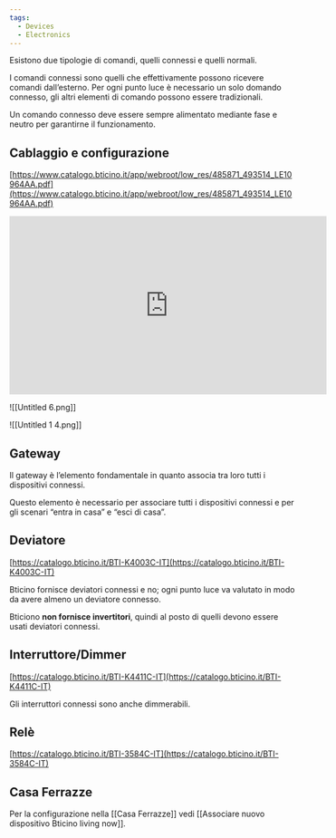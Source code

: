 ```yaml
---
tags:
  - Devices
  - Electronics
---
```



Esistono due tipologie di comandi, quelli connessi e quelli normali.

I comandi connessi sono quelli che effettivamente possono ricevere comandi dall’esterno. Per ogni punto luce è necessario un solo domando connesso, gli altri elementi di comando possono essere tradizionali.

Un comando connesso deve essere sempre alimentato mediante fase e neutro per garantirne il funzionamento.

## Cablaggio e configurazione
[https://www.catalogo.bticino.it/app/webroot/low_res/485871_493514_LE10964AA.pdf](https://www.catalogo.bticino.it/app/webroot/low_res/485871_493514_LE10964AA.pdf)

<div class="iframe-container">
  <iframe width="560" height="315" src="https://www.youtube.com/embed/-Ekn41d6yfo" title="YouTube video player" frameborder="0" allow="accelerometer; autoplay; clipboard-write; encrypted-media; gyroscope; picture-in-picture" allowfullscreen></iframe>
</div>

![[Untitled 6.png]]

![[Untitled 1 4.png]]

## Gateway

Il gateway è l’elemento fondamentale in quanto associa tra loro tutti i dispositivi connessi.

Questo elemento è necessario per associare tutti i dispositivi connessi e per gli scenari “entra in casa” e “esci di casa”.

## Deviatore

[https://catalogo.bticino.it/BTI-K4003C-IT](https://catalogo.bticino.it/BTI-K4003C-IT)

Bticino fornisce deviatori connessi e no; ogni punto luce va valutato in modo da avere almeno un deviatore connesso.

Bticiono **non fornisce invertitori**, quindi al posto di quelli devono essere usati deviatori connessi.

## Interruttore/Dimmer

[https://catalogo.bticino.it/BTI-K4411C-IT](https://catalogo.bticino.it/BTI-K4411C-IT)

Gli interruttori connessi sono anche dimmerabili.

## Relè

[https://catalogo.bticino.it/BTI-3584C-IT](https://catalogo.bticino.it/BTI-3584C-IT)

## Casa Ferrazze

Per la configurazione nella [[Casa Ferrazze]] vedi [[Associare nuovo dispositivo Bticino living now]].